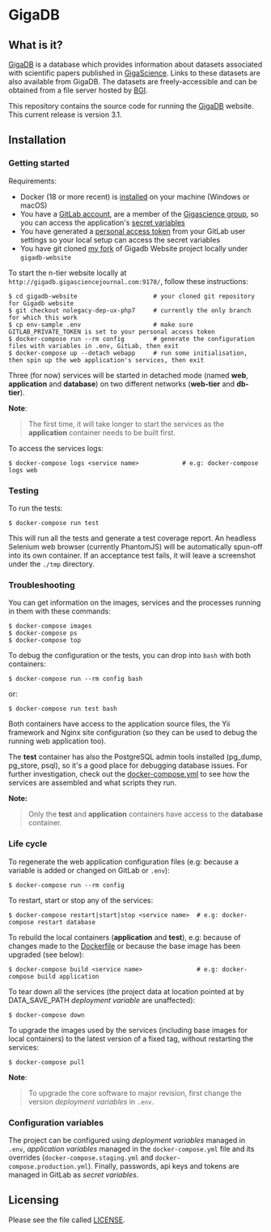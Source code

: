 # GigaDB

## What is it?

[GigaDB](http://gigadb.org) is a database which provides information
about datasets associated with scientific papers published in
[GigaScience](http://gigascience.biomedcentral.com). Links to these
datasets are also available from GigaDB. The datasets are
freely-accessible and can be obtained from a file server hosted by
[BGI](http://www.genomics.cn/en/index).

This repository contains the source code for running the [GigaDB](http://gigadb.org)
website. This current release is version 3.1.

## Installation


### Getting started

Requirements:
* Docker (18 or more recent) is [installed](https://www.docker.com/products/docker-desktop) on your machine (Windows or macOS)
* You have a [GitLab account](https://gitlab.com/), are a member of the [Gigascience group](https://gitlab.com/gigascience), so you can access the application's [secret variables](https://docs.gitlab.com/ee/api/README.html)
* You have generated a [personal access token](https://docs.gitlab.com/ee/user/profile/personal_access_tokens.html) from your GitLab user settings so your local setup can access the secret variables
* You have git cloned [my fork](https://github.com/rija/gigadb-website/) of Gigadb Website project locally under ``gigadb-website``


To start the n-tier website locally at ``http://gigadb.gigasciencejournal.com:9170/``, follow these instructions:

```
$ cd gigadb-website						# your cloned git repository for Gigadb website
$ git checkout nolegacy-dep-ux-php7		# currently the only branch for which this work
$ cp env-sample .env 					# make sure GITLAB_PRIVATE_TOKEN is set to your personal access token
$ docker-compose run --rm config 		# generate the configuration files with variables in .env, GitLab, then exit
$ docker-compose up --detach webapp		# run some initialisation, then spin up the web application's services, then exit
```

Three (for now) services will be started in detached mode (named **web**, **application** and **database**) on two different networks (**web-tier** and **db-tier**).

**Note**:
>The first time, it will take longer to start the services as the **application** container needs to be built first.

To access the services logs:
```
$ docker-compose logs <service name>			# e.g: docker-compose logs web
```

### Testing

To run the tests:
```
$ docker-compose run test
```

This will run all the tests and generate a test coverage report. An headless Selenium web browser (currently PhantomJS) will be automatically spun-off into its own container. If an acceptance test fails, it will leave a screenshot under the ``./tmp`` directory.

### Troubleshooting

You can get information on the images, services and the processes running in them with these commands:
```
$ docker-compose images
$ docker-compose ps
$ docker-compose top
```

To debug the configuration or the tests, you can drop into ``bash`` with both containers:
```
$ docker-compose run --rm config bash
```
or:
```
$ docker-compose run test bash
```

Both containers have access to the application source files, the Yii framework and Nginx site configuration (so they can be used to debug the running web application too).

The **test** container has also the PostgreSQL admin tools installed (pg\_dump, pg\_store, psql), so it's a good place for debugging database issues. For further investigation, check out the [docker-compose.yml](docker-compose.yml) to see how the services are assembled and what scripts they run.

**Note:**
>Only the **test** and **application** containers have access to the **database** container.


### Life cycle

To regenerate the web application configuration files (e.g: because a variable is added or changed on GitLab or ``.env``):
```
$ docker-compose run --rm config
```

To restart, start or stop any of the services:
```
$ docker-compose restart|start|stop <service name>	# e.g: docker-compose restart database
```

To rebuild the local containers (**application** and **test**), e.g: because of changes made to the [Dockerfile](Dockerfile) or because the base image has been upgraded (see below):
```
$ docker-compose build <service name>				# e.g: docker-compose build application
```

To tear down all the services (the project data at location pointed at by DATA\_SAVE\_PATH *deployment variable* are unaffected):
```
$ docker-compose down
```

To upgrade the images used by the services (including base images for local containers) to the latest version of a fixed tag, without restarting the services:
```
$ docker-compose pull
```

**Note**:
> To upgrade the core software to major revision, first change the version *deployment variables* in ``.env``.

### Configuration variables

The project can be configured using *deployment variables* managed in ``.env``, *application variables* managed in the ``docker-compose.yml`` file and its overrides (``docker-compose.staging.yml`` and ``docker-compose.production.yml``). Finally, passwords, api keys and tokens are managed in GitLab as *secret variables*.

## Licensing

Please see the file called [LICENSE](./LICENSE).
